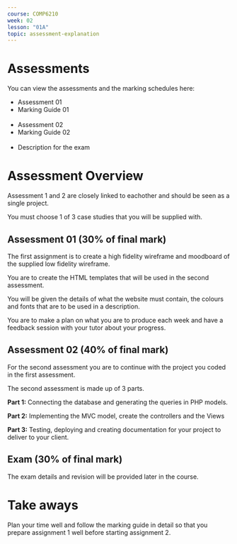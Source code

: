 ```yaml
---
course: COMP6210
week: 02
lesson: "01A"
topic: assessment-explanation
---
```


# Assessments

You can view the assessments and the marking schedules here:

* Assessment 01
* Marking Guide 01
<br><br>
* Assessment 02
* Marking Guide 02
<br><br>
* Description for the exam

# Assessment Overview

Assessment 1 and 2 are closely linked to eachother and should be seen as a single project.

You must choose 1 of 3 case studies that you will be supplied with. 

## Assessment 01 (30% of final mark)

The first assignment is to create a high fidelity wireframe and moodboard of the supplied low fidelity wireframe.

You are to create the HTML templates that will be used in the second assessment.

You will be given the details of what the website must contain, the colours and fonts that are to be used in a description.

You are to make a plan on what you are to produce each week and have a feedback session with your tutor about your progress.

## Assessment 02 (40% of final mark)

For the second assessment you are to continue with the project you coded in the first assessment.

The second assessment is made up of 3 parts.

**Part 1:** Connecting the database and generating the queries in PHP models.

**Part 2:** Implementing the MVC model, create the controllers and the Views

**Part 3:** Testing, deploying and creating documentation for your project to deliver to your client.

## Exam (30% of final mark)

The exam details and revision will be provided later in the course.

# Take aways

Plan your time well and follow the marking guide in detail so that you prepare assignment 1 well before starting assignment 2.